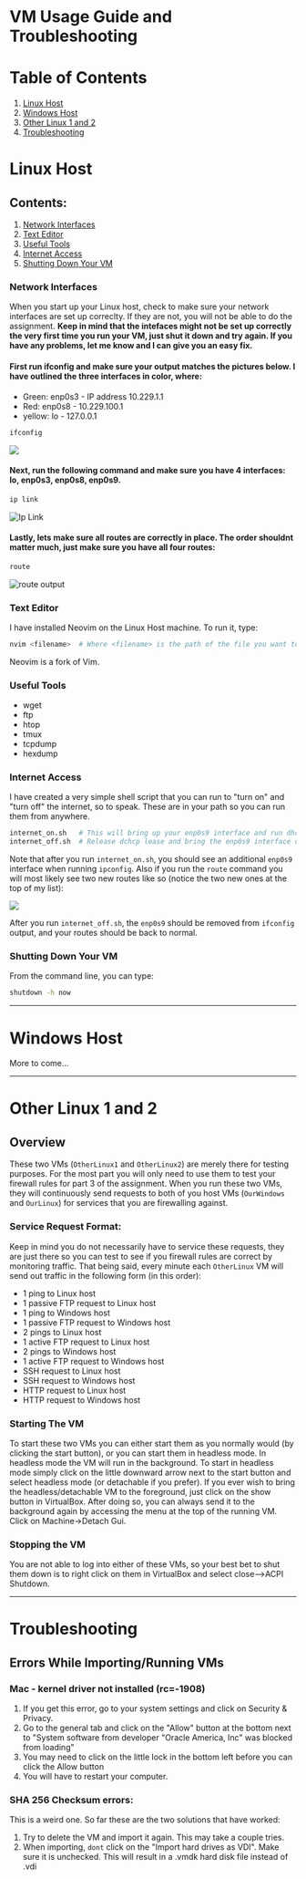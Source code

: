 # VM Usage Guide and Troubleshooting

# Table of Contents

1. [Linux Host](#linux-host)
2. [Windows Host](#windows-host)
3. [Other Linux 1 and 2](#other-linux-1-and-2)
3. [Troubleshooting](#troubleshooting)


# Linux Host

## Contents:
1. [Network Interfaces](#network-interfaces)
2. [Text Editor](#text-editor)
3. [Useful Tools](#useful-tools)
4. [Internet Access](#internet-access)
5. [Shutting Down Your VM](#shutting-down-your-vm)

### Network Interfaces

When you start up your Linux host, check to make sure your network interfaces are set up correclty. If they are not, you will not be able to do the assignment. **Keep in mind that the intefaces might not be set up correctly the very first time you run your VM, just shut it down and try again. If you have any problems, let me know and I can give you an easy fix.**  

#### First run ifconfig and make sure your output matches the pictures below. I have outlined the three interfaces in color, where:
* Green: enp0s3 - IP address 10.229.1.1
* Red: enp0s8 - 10.229.100.1
* yellow: lo - 127.0.0.1

```sh
ifconfig
```

![](Images/IfConfig.PNG)

#### Next, run the following command and make sure you have 4 interfaces: lo, enp0s3, enp0s8, enp0s9.

```sh
ip link
```

![Ip Link](Images/IpLink.PNG)  

#### Lastly, lets make sure all routes are correctly in place. The order shouldnt matter much, just make sure you have all four routes:

```sh
route
```

![route output](Images/route.PNG)


### Text Editor

I have installed Neovim on the Linux Host machine. To run it, type:

```sh
nvim <filename>  # Where <filename> is the path of the file you want to create/edit
```

Neovim is a fork of Vim. 

### Useful Tools

* wget
* ftp
* htop
* tmux
* tcpdump
* hexdump

### Internet Access

I have created a very simple shell script that you can run to "turn on" and "turn off" the internet, so to speak. These are in your path so you can run them from anywhere.

```sh
internet_on.sh   # This will bring up your enp0s9 interface and run dhcpd for an IP address
internet_off.sh  # Release dchcp lease and bring the enp0s9 interface down
```

Note that after you run `internet_on.sh`, you should see an additional `enp0s9` interface when running `ipconfig`. Also if you run the `route` command you will most likely see two new routes like so (notice the two new ones at the top of my list): 

![](Images/route_internet_on.PNG)  

After you run `internet_off.sh`, the `enp0s9` should be removed from `ifconfig` output, and your routes should be back to normal.

### Shutting Down Your VM

From the command line, you can type:

```sh
shutdown -h now
```

---

# Windows Host

More to come...

---

# Other Linux 1 and 2

## Overview

These two VMs (`OtherLinux1` and `OtherLinux2`) are merely there for testing purposes. For the most part you will only need to use them to test your firewall rules for part 3 of the assignment. When you run these two VMs, they will continuously send requests to both of you host VMs (`OurWindows` and `OurLinux`) for services that you are firewalling against. 

### Service Request Format:

Keep in mind you do not necessarily have to service these requests, they are just there so you can test to see if you firewall rules are correct by monitoring traffic. That being said, every minute each `OtherLinux` VM will send out traffic in the following form (in this order):

* 1 ping to Linux host
* 1 passive FTP request to Linux host
* 1 ping to Windows host
* 1 passive FTP request to Windows host
* 2 pings to Linux host
* 1 active FTP request to Linux host
* 2 pings to Windows host
* 1 active FTP request to Windows host
* SSH request to Linux host
* SSH request to Windows host
* HTTP request to Linux host
* HTTP request to Windows host

### Starting The VM

To start these two VMs you can either start them as you normally would (by clicking the start button), or you can start them in headless mode. In headless mode the VM will run in the background. To start in headless mode simply click on the little downward arrow next to the start button and select headless mode (or detachable if you prefer). If you ever wish to bring the headless/detachable VM to the foreground, just click on the show button in VirtualBox. After doing so, you can always send it to the background again by accessing the menu at the top of the running VM. Click on Machine->Detach Gui.

### Stopping the VM

You are not able to log into either of these VMs, so your best bet to shut them down is to right click on them in VirtualBox and select close-->ACPI Shutdown.

---

# Troubleshooting

## Errors While Importing/Running VMs

### Mac - kernel driver not installed (rc=-1908)

1. If you get this error, go to your system settings and click on Security & Privacy.
2. Go to the general tab and click on the "Allow" button at the bottom next to "System software from developer "Oracle America, Inc" was blocked from loading"
3. You may need to click on the little lock in the bottom left before you can click the Allow button
4. You will have to restart your computer.

### SHA 256 Checksum errors:

This is a weird one. So far these are the two solutions that have worked:
1. Try to delete the VM and import it again. This may take a couple tries.
2. When importing, `dont` click on the "Import hard drives as VDI". Make sure it is unchecked. This will result in a .vmdk hard disk file instead of .vdi


